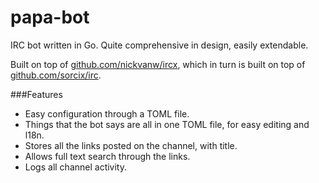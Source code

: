 # papa-bot
IRC bot written in Go. Quite comprehensive in design, easily extendable.

Built on top of [github.com/nickvanw/ircx](http://github.com/nickvanw/ircx), which in turn is built on top of [github.com/sorcix/irc](http://github.com/sorcix/irc).

###Features

* Easy configuration through a TOML file.
* Things that the bot says are all in one TOML file, for easy editing and l18n.
* Stores all the links posted on the channel, with title.
* Allows full text search through the links.
* Logs all channel activity.

